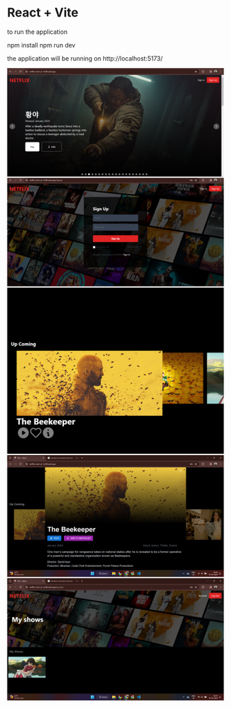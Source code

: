 # React + Vite

to run the application

npm install
npm run dev

the application will be running on http://localhost:5173/


![Screenshot 1](public/Images/ScreenShots/Screenshot%20(1).png)
![Screenshot 2](public/Images/ScreenShots/Screenshot%20(2).png)
![Screenshot 3](public/Images/ScreenShots/Screenshot%20(3).png)
![Screenshot 4](public/Images/ScreenShots/Screenshot%20(4).png)
![Screenshot 5](public/Images/ScreenShots/Screenshot%20(6).png)
